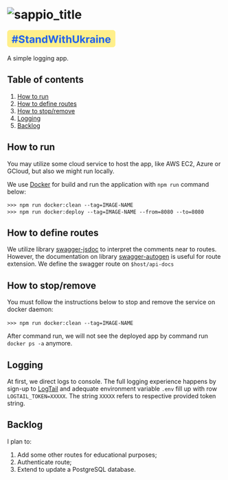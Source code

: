 # ![sappio_title](https://user-images.githubusercontent.com/13961685/198166716-c03d22bd-220e-42d4-a036-95fa9e21407f.png)

[![StandWithUkraine](https://raw.githubusercontent.com/vshymanskyy/StandWithUkraine/main/badges/StandWithUkraine.svg)](https://github.com/vshymanskyy/StandWithUkraine/blob/main/docs/README.md)

A simple logging app.

## Table of contents

1. [How to run](#how-to-run)
2. [How to define routes](#how-to-define-routes)
3. [How to stop/remove](#how-to-stop/remove-service)
4. [Logging](#logging)
5. [Backlog](#backlog)

## How to run

You may utilize some cloud service to host the app, like AWS EC2, Azure or GCloud, but also we might run locally. 

We use [Docker](https://docs.docker.com/) for build and run the application with ```npm run``` command below:

```
>>> npm run docker:clean --tag=IMAGE-NAME
>>> npm run docker:deploy --tag=IMAGE-NAME --from=8080 --to=8080
```
## How to define routes

We utilize library [swagger-jsdoc](https://www.npmjs.com/package/swagger-jsdoc) to interpret the comments near to routes. However, the documentation on library
[swagger-autogen](https://www.npmjs.com/package/swagger-autogen#schema-and-definitions) is useful for route extension. We define the swagger route on ```$host/api-docs```

## How to stop/remove

You must follow the instructions below to stop and remove the service on docker daemon:

```>>> npm run docker:clean --tag=IMAGE-NAME```

After command run, we will not see the deployed app by command run ```docker ps -a``` anymore. 

## Logging

At first, we direct logs to console. The full logging experience happens by sign-up to [LogTail](https://betterstack.com/logtail) and adequate environment variable ```.env``` fill up with row ```LOGTAIL_TOKEN=XXXXX```. The string ```XXXXX``` refers to respective provided token string.

## Backlog

I plan to:

1. Add some other routes for educational purposes;
2. Authenticate route;
3. Extend to update a PostgreSQL database.

